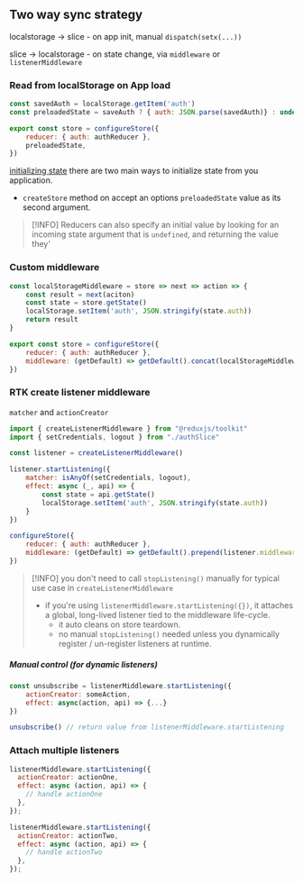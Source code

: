 ## Two way sync strategy

localstorage -> slice
	- on app init, manual `dispatch(setx(...))`
	
slice -> localstorage
	- on state change, via `middleware` or `listenerMiddleware`

### Read from localStorage on App load
```js
const savedAuth = localStorage.getItem('auth')
const preloadedState = saveAuth ? { auth: JSON.parse(savedAuth)} : undefined;

export const store = configureStore({
	reducer: { auth: authReducer },
	preloadedState,
})

```

[initializing state](https://redux.js.org/usage/structuring-reducers/initializing-state)
there are two main ways to initialize state from you application.
- `createStore` method on accept an options `preloadedState` value as its second argument.

> [!INFO] Reducers can also specify an initial value by looking for an incoming state argument that is `undefined`, and returning the value they'


### Custom middleware
```js
const localStorageMiddleware = store => next => action => {
	const result = next(aciton)
	const state = store.getState()
	localStorage.setItem('auth', JSON.stringify(state.auth))
	return result
}

export const store = configureStore({
	reducer: { auth: authReducer },
	middleware: (getDefault) => getDefault().concat(localStorageMiddleware)
})

```

### RTK create listener middleware
`matcher` and `actionCreator`
```js
import { createListenerMiddleware } from "@reduxjs/toolkit"
import { setCredentials, logout } from "./authSlice"

const listener = createListenerMiddleware()

listener.startListening({
	matcher: isAnyOf(setCredentials, logout),
	effect: async (_, api) => {
		const state = api.getState()
		localStorage.setItem('auth', JSON.stringify(state.auth))
	}
})

```

```js
configureStore({
	reducer: { auth: authReducer },
	middleware: (getDefault) => getDefault().prepend(listener.middleware)
})

```

> [!INFO] you don't need to call `stopListening()` manually for typical use case in `createListenerMiddleware`
> - if you're using `listenerMiddleware.startListening({})`, it attaches a global, long-lived listener tied to the middleware life-cycle.
> 	- it auto cleans on store teardown.
> 	- no manual `stopListening()` needed unless you dynamically register / un-register listeners at runtime.
##### Manual control (for dynamic listeners)
```js
const unsubscribe = listenerMiddleware.startListening({
	actionCreator: someAction,
	effect: async(action, api) => {...}
})

unsubscribe() // return value from listenerMiddleware.startListening
```

### Attach multiple listeners
```js
listenerMiddleware.startListening({
  actionCreator: actionOne,
  effect: async (action, api) => {
    // handle actionOne
  },
});

listenerMiddleware.startListening({
  actionCreator: actionTwo,
  effect: async (action, api) => {
    // handle actionTwo
  },
});

```
